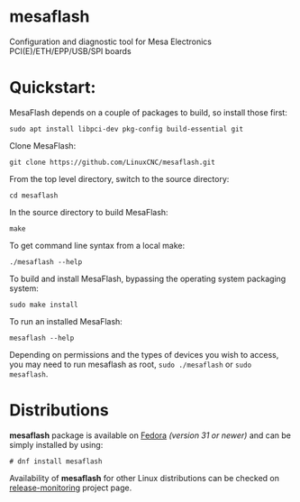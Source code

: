 # mesaflash

Configuration and diagnostic tool for Mesa Electronics PCI(E)/ETH/EPP/USB/SPI boards

Quickstart:
===========

MesaFlash depends on a couple of packages to build, so install those
first:
```
sudo apt install libpci-dev pkg-config build-essential git
```
Clone MesaFlash:
```
git clone https://github.com/LinuxCNC/mesaflash.git
```

From the top level directory, switch to the source directory:
```
cd mesaflash
```
In the source directory to build MesaFlash:
```
make
```
To get command line syntax from a local make:
```
./mesaflash --help
```

To build and install MesaFlash, bypassing the operating system packaging system:
```
sudo make install
```
To run an installed MesaFlash:
```
mesaflash --help
```

Depending on permissions and the types of devices you wish to access, you may need to run mesaflash as root, `sudo ./mesaflash` or `sudo mesaflash`.

Distributions
===============
**mesaflash** package is available on [Fedora](https://src.fedoraproject.org/rpms/mesaflash) _(version 31 or newer)_ and can be simply installed by using:
```
# dnf install mesaflash
```
Availability of **mesaflash** for other Linux distributions can be checked on [release-monitoring](https://release-monitoring.org/project/105522/) project page.
